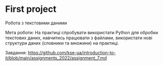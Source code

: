 # First project

Робота з текстовими даними

Мета роботи:
На практиці спробувати використати Python для обробки текстових даних, навчитись працювати з файлами, використати нові структури даних (словники та множини) на практиці.

Завдання:
https://github.com/kse-ua/introduction-to-it/blob/main/assignments_2022/assignment_7.md

